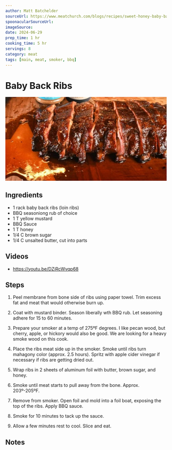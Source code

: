 ```yaml
---
author: Matt Batchelder
sourceUrl: https://www.meatchurch.com/blogs/recipes/sweet-honey-baby-back-ribs
spoonacularSourceUrl: 
imageSource:
date: 2024-06-29
prep_time: 1 hr
cooking_time: 5 hr
servings: 8
category: meat
tags: [main, meat, smoker, bbq]
---
```

# Baby Back Ribs

![Image of Baby Back Ribs](../img/baby-back-ribs.jpeg)

## Ingredients
- 1 rack baby back ribs (loin ribs)
- BBQ seasoniong rub of choice
- 1 T yellow mustard
- BBQ Sauce
- 1 T honey
- 1/4 C brown sugar
- 1/4 C unsalted butter, cut into parts

## Videos
- https://youtu.be/DZiRcWvqp68

## Steps
1. Peel membrane from bone side of ribs using paper towel.  Trim excess fat and meat that would otherwise burn up.

2. Coat with mustard binder.  Season liberally wth BBQ rub.  Let seasoning adhere for 15 to 60 minutes.

4. Prepare your smoker at a temp of 275ºF degrees. I like pecan wood, but cherry, apple, or hickory would also be good. We are looking for a heavy smoke wood on this cook. 

5. Place the ribs meat side up in the smoker.  Smoke until ribs turn mahagony color (approx. 2.5 hours).  Spritz with apple cider vinegar if necessary if ribs are getting dried out.

6. Wrap ribs in 2 sheets of aluminum foil with butter, brown sugar, and honey.

7. Smoke until meat starts to pull away from the bone.  Approx. 203º-205ºF.

8. Remove from smoker.  Open foil and mold into a foil boat, exposing the top of the ribs.  Apply BBQ sauce.

9. Smoke for 10 minutes to tack up the sauce.

10. Allow a few minutes rest to cool.  Slice and eat.

## Notes
